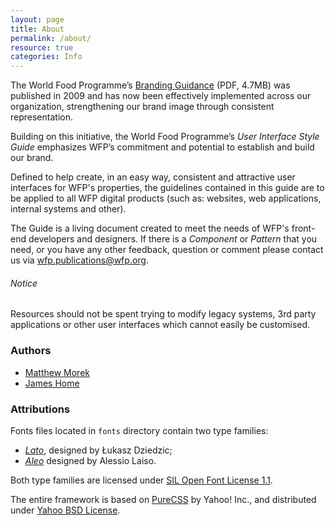 ```yaml
---
layout: page
title: About
permalink: /about/
resource: true
categories: Info
---
```


The World Food Programme’s [Branding Guidance](http://documents.wfp.org/stellent/groups/communications_content/documents/communications/wfp211867.pdf) (PDF, 4.7MB) was published in 2009 and has now been effectively implemented across our organization, strengthening our brand image through consistent representation.

Building on this initiative, the World Food Programme’s _User Interface Style Guide_ emphasizes WFP’s commitment and potential to establish and build our brand.

Defined to help create, in an easy way, consistent and attractive user interfaces for WFP's properties, the guidelines contained in this guide are to be applied to all WFP digital products (such as: websites, web applications, internal systems and other).

The Guide is a living document created to meet the needs of WFP's front-end developers and designers. If there is a _Component_ or _Pattern_ that you need, or you have any other feedback, question or comment please contact us via [wfp.publications@wfp.org](mailto:WFP.PUBLICATIONS@wfp.org?subject=UI%20Style%20Guide).

<div class="notice">
  <h6 class="title">Notice</h6>
  <p>Resources should not be spent trying to modify legacy systems, 3rd party applications or other user interfaces which cannot easily be customised.</p>
</div>

### Authors
- [Matthew Morek](https://github.com/matthewmorek)
- [James Home](https://github.com/jrah)

### Attributions

Fonts files located in `fonts` directory contain two type families:

- [*Lato*](https://www.google.com/fonts/specimen/Lato), designed by Łukasz Dziedzic;
- [*Aleo*](http://www.fontfabric.com/aleo-free-font/) designed by Alessio Laiso.

Both type families are licensed under [SIL Open Font License 1.1](http://scripts.sil.org/OFL).

The entire framework is based on [PureCSS](http://purecss.io) by Yahoo! Inc., and distributed under [Yahoo BSD License](https://github.com/yahoo/pure-site/blob/master/LICENSE.md).